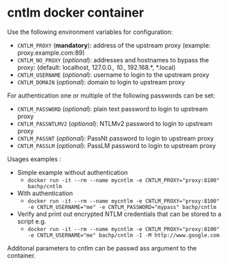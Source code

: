 # cntlm docker container

Use the following environment variables for configuration:

- `CNTLM_PROXY` (**mandatory**): address of the upstream proxy (example: proxy.example.com:89)
- `CNTLM_NO_PROXY` (*optional*): addresses and hostnames to bypass the proxy: (default: localhost, 127.0.0.*, 10.*, 192.168.*, *.local)
- `CNTLM_USERNAME` (*optional*): username to login to the upstream proxy
- `CNTLM_DOMAIN`   (*optional*): domain to login to upstream proxy

For authentication one or multiple of the following passwords can be set:

- `CNTLM_PASSWORD` (*optional*): plain text password to login to upstream proxy
- `CNTLM_PASSNTLMV2` (*optional*): NTLMv2 password to login to upstream proxy
- `CNTLM_PASSNT` (*optional*): PassNt password to login to upstream proxy
- `CNTLM_PASSLM` (*optional*): PassLM password to login to upstream proxy

Usages examples : 

 * Simple example without authentication
   * `docker run -it --rm --name mycntlm -e CNTLM_PROXY="proxy:8100" bachp/cntlm`
 * With authentication 
   * `docker run -it --rm --name mycntlm -e CNTLM_PROXY="proxy:8100" -e CNTLM_USERNAME="me" -e CNTLM_PASSWORD="mypass" bachp/cntlm`
 * Verify and print out encrypted NTLM credentials that can be stored to a script e.g.
   * `docker run -it --rm --name mycntlm -e CNTLM_PROXY="proxy:8100" -e CNTLM_USERNAME="me" bachp/cntlm -I -M http://www.google.com`

Additonal parameters to cntlm can be passwd ass argument to the container.
